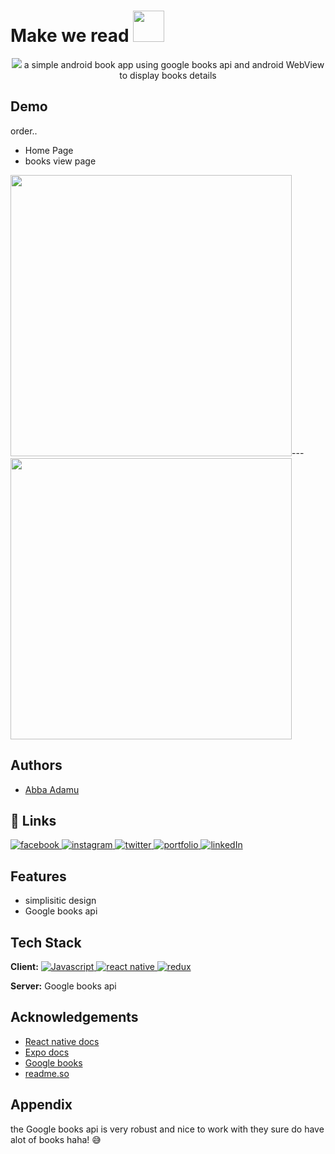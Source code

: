 
<h1>Make we read <img src="https://cdn.iconscout.com/icon/free/png-64/reading-2651006-2210919.png" height="50"></h1> 

<div align="center">
<img src="https://cdni.iconscout.com/illustration/premium/thumb/books-digitization-4383196-3679331.png"/>
a simple android book app using google books api and android WebView to display books details
</div>



## Demo
order..

- Home Page                  
- books view page

<img src="https://github.com/AdamuAbba/demo-pics/blob/main/make-we-read/make-we-read%201.gif" height="450"/>---<img src="https://github.com/AdamuAbba/demo-pics/blob/main/make-we-read/make%20we%20read%202.gif" height="450" />

## Authors

- [Abba Adamu](https://github.com/AdamuAbba)

  
## 🔗  Links
<a href="https://www.facebook.com/izshytypes" target="_blank">
<img src="https://img.shields.io/badge/Facebook-1877F2?style=for-the-badge&logo=facebook&logoColor=white" alt="facebook" />
</a>
<a href="https://www.instagram.com/shytypes1028/" target="_blank">
<img src="https://img.shields.io/badge/Instagram-E4405F?style=for-the-badge&logo=instagram&logoColor=white" alt="instagram" />
</a>
<a href="https://twitter.com/shytypes1028">
<img alt="twitter" src="https://img.shields.io/badge/twitter-1DA1F2?style=for-the-badge&logo=twitter&logoColor=white" alt="twitter" />
</a>
<a href="https://abbaportfolio.netlify.app/"  target="_blank">
<img alt="portfolio" src="https://img.shields.io/badge/my_portfolio-000?style=for-the-badge&logo=ko-fi&logoColor=white" />
</a>
<a href="https://www.linkedin.com/in/abba-adamu-365a9b17a/">
<img alt="linkedIn" src="https://img.shields.io/badge/linkedin-0A66C2?style=for-the-badge&logo=linkedin&logoColor=white" />
</a>

  
## Features

- simplisitic design
- Google books api

  
## Tech Stack

**Client:** <a href="https://www.javascript.com/" target="_blank" >
<img alt="Javascript" src="https://img.shields.io/badge/JavaScript-323330?style=for-the-badge&logo=javascript&logoColor=F7DF1" />
</a>
<a href="https://reactnative.dev/" target="_blank">
<img alt="react native" src="https://img.shields.io/badge/React_Native-20232A?style=for-the-badge&logo=react&logoColor=61DAFB"/>
</a>
<a href="https://redux-toolkit.js.org/" target="_blank">
<img alt="redux" src="https://img.shields.io/badge/Redux-593D88?style=for-the-badge&logo=redux&logoColor=white"/>
</a> 

**Server:** Google books api

  
## Acknowledgements

 - [React native docs](https://reactnative.dev/)
 - [Expo docs](https://expo.dev/)
 - [Google books](https://books.google.com/)
 - [readme.so](https://readme.so/)

  
## Appendix

the Google books api is very robust and nice to work with they sure do have alot of books haha! 😅

  
